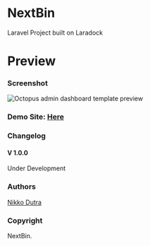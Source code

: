 # NextBin
Laravel Project built on Laradock

# Preview

### Screenshot

![Octopus admin dashboard template preview](https://public-github-image.s3-us-west-1.amazonaws.com/nextbin.png)

### Demo Site: [Here](http://ec2-18-223-0-159.us-east-2.compute.amazonaws.com/)

### Changelog
#### V 1.0.0
Under Development
### Authors
[Nikko Dutra](http://www.NikkoDutra.com)

### Copyright
NextBin.
